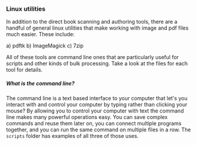 ### Linux utilities

In addition to the direct book scanning and authoring tools, there are a handful of general linux utilities that make working with image and pdf files much easier. These include: 

   a) pdftk
   b) ImageMagick
   c) 7zip

All of these tools are command line ones that are particularly useful for scripts and other kinds of bulk processing. Take a look at the files for each tool for details. 

##### What is the command line?

The command line is a text based interface to your computer that let's you interact with and control your computer by typing rather than clicking your mouse? By allowing you to control your computer with text the command line makes many powerful operations easy. You can save complex commands and reuse them later on, you can connect multiple programs together, and you can run the same command on multiple files in a row. The `scripts` folder has examples of all three of those uses. 

